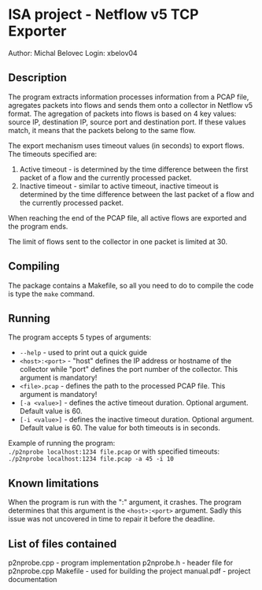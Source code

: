 # ISA project - Netflow v5 TCP Exporter

Author: Michal Belovec
Login: xbelov04  

## Description

The program extracts information processes information from a PCAP file, agregates packets into flows and sends them onto a collector in Netflow v5 format. The agregation of packets into flows is based on 4 key values: source IP, destination IP, source port and destination port. If these values match, it means that the packets belong to the same flow.

The export mechanism uses timeout values (in seconds) to export flows. The timeouts specified are:
1. Active timeout - is determined by the time difference between the first packet of a flow and the currently processed packet. 
2. Inactive timeout - similar to active timeout, inactive timeout is determined by the time difference between the last packet of a flow and the currently processed packet.

When reaching the end of the PCAP file, all active flows are exported and the program ends.

The limit of flows sent to the collector in one packet is limited at 30.

## Compiling

The package contains a Makefile, so all you need to do to compile the code is type the `make` command.

## Running

The program accepts 5 types of arguments:
- `--help` - used to print out a quick guide
- `<host>:<port>` - "host" defines the IP address or hostname of the collector while "port" defines the port number of the collector. This argument is mandatory!
- `<file>.pcap` - defines the path to the processed PCAP file. This argument is mandatory!
- `[-a <value>]` - defines the active timeout duration. Optional argument. Default value is 60.
- `[-i <value>]` - defines the inactive timeout duration. Optional argument. Default value is 60.
The value for both timeouts is in seconds.

Example of running the program:  
`./p2nprobe localhost:1234 file.pcap`
or with specified timeouts:  
`./p2nprobe localhost:1234 file.pcap -a 45 -i 10`

## Known limitations

When the program is run with the ":" argument, it crashes. The program determines that this argument is the `<host>:<port>` argument. Sadly this issue was not uncovered in time to repair it before the deadline.

## List of files contained

p2nprobe.cpp - program implementation
p2nprobe.h - header file for p2nprobe.cpp
Makefile - used for building the project
manual.pdf - project documentation
